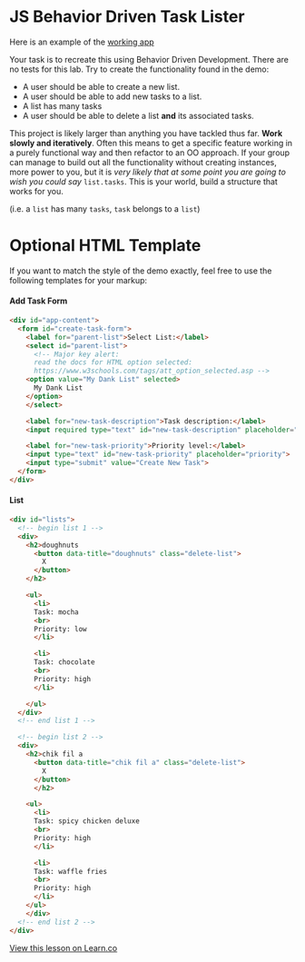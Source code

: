 # JS Behavior Driven Task Lister

Here is an example of the [working app](https://learn-co-curriculum.github.io/js-task-lister-project/)

Your task is to recreate this using Behavior Driven Development. There are no tests for
this lab. Try to create the functionality found in the demo:

* A user should be able to create a new list.
* A user should be able to add new tasks to a list.
* A list has many tasks
* A user should be able to delete a list **and** its associated tasks.

This project is likely larger than anything you have tackled thus far. **Work slowly and
iteratively**. Often this means to get a specific feature working in a purely functional
way and then refactor to an OO approach. If your group can manage to build out all the
functionality without creating instances, more power to you, but it is _very likely that
at some point you are going to wish you could say_ `list.tasks`. This is your world, build a structure that works for you.

(i.e. a `list` has many `tasks`, `task` belongs to a `list`)

# Optional HTML Template
If you want to match the style of the demo exactly, feel free to use the following
templates for your markup:

#### Add Task Form
```html
<div id="app-content">
  <form id="create-task-form">
    <label for="parent-list">Select List:</label>
    <select id="parent-list">
      <!-- Major key alert:
      read the docs for HTML option selected:
      https://www.w3schools.com/tags/att_option_selected.asp -->
    <option value="My Dank List" selected>
      My Dank List
    </option>
    </select>

    <label for="new-task-description">Task description:</label>
    <input required type="text" id="new-task-description" placeholder="description">

    <label for="new-task-priority">Priority level:</label>
    <input type="text" id="new-task-priority" placeholder="priority">
    <input type="submit" value="Create New Task">
  </form>
</div>
```

#### List
```html
<div id="lists">        
  <!-- begin list 1 -->
  <div>
    <h2>doughnuts
      <button data-title="doughnuts" class="delete-list">
        X
      </button>
    </h2>

    <ul>
      <li>
      Task: mocha
      <br>
      Priority: low
      </li>

      <li>
      Task: chocolate
      <br>
      Priority: high
      </li>

    </ul>
  </div>
  <!-- end list 1 -->

  <!-- begin list 2 -->
  <div>
    <h2>chik fil a
      <button data-title="chik fil a" class="delete-list">
        X
      </button>
      </h2>

    <ul>
      <li>
      Task: spicy chicken deluxe
      <br>
      Priority: high
      </li>

      <li>
      Task: waffle fries
      <br>
      Priority: high
      </li>
    </ul>
    </div>
  <!-- end list 2 -->
</div>
```

<a href='https://learn.co/lessons/fe-js-oo-task-list' data-visibility='hidden'>View this lesson on Learn.co</a>

